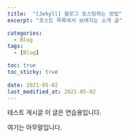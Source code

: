 ```yaml
---
title:  "[Jekyll] 블로그 포스팅하는 방법"
excerpt: "포스트 목록에서 보여지는 소개 글"

categories:
  - Blog
tags:
  - [Blog]

toc: true
toc_sticky: true
 
date: 2021-05-02
last_modified_at: 2021-05-02
---
```


테스트 게시글
이 글은 연습용입니다.

여기는 아무말입니다.